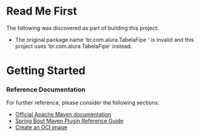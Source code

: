 # Read Me First
The following was discovered as part of building this project:

* The original package name 'br.com.alura.TabelaFipe ' is invalid and this project uses 'br.com.alura.TabelaFipe' instead.

# Getting Started

### Reference Documentation
For further reference, please consider the following sections:

* [Official Apache Maven documentation](https://maven.apache.org/guides/index.html)
* [Spring Boot Maven Plugin Reference Guide](https://docs.spring.io/spring-boot/docs/3.1.5/maven-plugin/reference/html/)
* [Create an OCI image](https://docs.spring.io/spring-boot/docs/3.1.5/maven-plugin/reference/html/#build-image)

